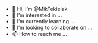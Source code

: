 - 👋 Hi, I’m @MikTekielak
- 👀 I’m interested in ...
- 🌱 I’m currently learning ...
- 💞️ I’m looking to collaborate on ...
- 📫 How to reach me ...

<!---
MikTekielak/MikTekielak is a ✨ special ✨ repository because its `README.md` (this file) appears on your GitHub profile.
You can click the Preview link to take a look at your changes.
--->
